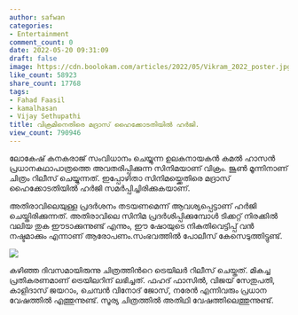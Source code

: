 ```yaml
---
author: safwan
categories:
- Entertainment
comment_count: 0
date: 2022-05-20 09:31:09
draft: false
image: https://cdn.boolokam.com/articles/2022/05/Vikram_2022_poster.jpg
like_count: 58923
share_count: 17768
tags:
- Fahad Faasil
- kamalhasan
- Vijay Sethupathi
title: വിക്രമിനെതിരെ മദ്രാസ് ഹൈക്കോടതിയിൽ ഹർജി.
view_count: 790946
---
```


ലോകേഷ് കനകരാജ് സംവിധാനം ചെയ്യുന്ന ഉലകനായകൻ കമൽ ഹാസൻ പ്രധാനകഥാപാത്രത്തെ അവതരിപ്പിക്കുന്ന സിനിമയാണ് വിക്രം. ജൂൺ മൂന്നിനാണ് ചിത്രം റിലീസ് ചെയ്യുന്നത്. ഇപ്പോഴിതാ സിനിമയ്ക്കെതിരെ മദ്രാസ് ഹൈക്കോടതിയിൽ ഹർജി സമർപ്പിച്ചിരിക്കുകയാണ്.

അതിരാവിലെയുള്ള പ്രദർശനം തടയണമെന്ന് ആവശ്യപ്പെട്ടാണ് ഹർജി ചെയ്തിരിക്കുന്നത്. അതിരാവിലെ സിനിമ പ്രദർശിപ്പിക്കുമ്പോൾ ടിക്കറ്റ് നിരക്കിൽ വലിയ തുക ഈടാക്കുന്നുണ്ട് എന്നും, ഈ ഷോയുടെ നികുതിവെട്ടിപ്പ് വൻ നഷ്ടമാക്കും എന്നാണ് ആരോപണം.സംഭവത്തിൽ പോലീസ് കേസെടുത്തിട്ടുണ്ട്.

![](https://cdn.boolokam.com/articles/2022/05/Vikram_2022_poster.jpg)

കഴിഞ്ഞ ദിവസമായിരുന്നു ചിത്രത്തിൻറെ ട്രെയിലർ റിലീസ് ചെയ്തത്. മികച്ച പ്രതികരണമാണ് ട്രെയിലറിന് ലഭിച്ചത്. ഫഹദ് ഫാസിൽ, വിജയ് സേതുപതി, കാളിദാസ് ജയറാം, ചെമ്പൻ വിനോദ് ജോസ്, നരേൻ എന്നിവരും പ്രധാന വേഷത്തിൽ എത്തുന്നുണ്ട്. സൂര്യ ചിത്രത്തിൽ അതിഥി വേഷത്തിലെത്തുന്നുണ്ട്.